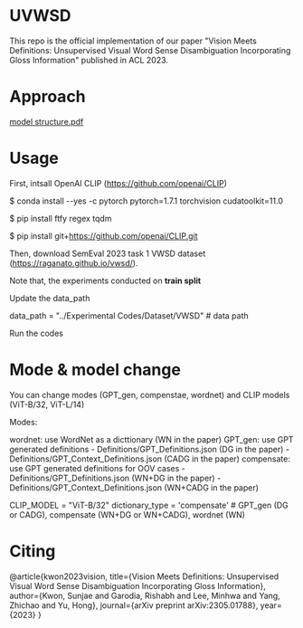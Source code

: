 # UVWSD
This repo is the official implementation of our paper "Vision Meets Definitions: Unsupervised Visual Word Sense Disambiguation Incorporating Gloss Information" published in ACL 2023.

# Approach
[model structure.pdf](https://github.com/soon91jae/UVWSD/files/11585432/model.structure.pdf)

# Usage
First, intsall OpenAI CLIP (https://github.com/openai/CLIP)

$ conda install --yes -c pytorch pytorch=1.7.1 torchvision cudatoolkit=11.0

$ pip install ftfy regex tqdm

$ pip install git+https://github.com/openai/CLIP.git

Then, download SemEval 2023 task 1 VWSD dataset (https://raganato.github.io/vwsd/).

Note that, the experiments conducted on **train split**

Update the data_path 

data_path = "../Experimental Codes/Dataset/VWSD" # data path

Run the codes

# Mode & model change
You can change modes (GPT_gen, compenstae, wordnet) and CLIP models (ViT-B/32, ViT-L/14)

Modes: 

  wordnet: use WordNet as a dicttionary (WN in the paper)
  GPT_gen: use GPT generated definitions
    - Definitions/GPT_Definitions.json (DG in the paper)
    - Definitions/GPT_Context_Definitions.json (CADG in the paper)
  compensate: use GPT generated definitions for OOV cases 
    - Definitions/GPT_Definitions.json (WN+DG in the paper)
    - Definitions/GPT_Context_Definitions.json (WN+CADG in the paper)
    
CLIP_MODEL = "ViT-B/32"
dictionary_type = 'compensate' # GPT_gen (DG or CADG), compensate (WN+DG or WN+CADG), wordnet (WN)


# Citing
@article{kwon2023vision,
  title={Vision Meets Definitions: Unsupervised Visual Word Sense Disambiguation Incorporating Gloss Information},
  author={Kwon, Sunjae and Garodia, Rishabh and Lee, Minhwa and Yang, Zhichao and Yu, Hong},
  journal={arXiv preprint arXiv:2305.01788},
  year={2023}
}


